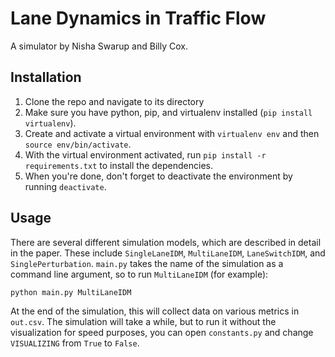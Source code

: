 # Lane Dynamics in Traffic Flow

A simulator by Nisha Swarup and Billy Cox.

## Installation

1. Clone the repo and navigate to its directory
2. Make sure you have python, pip, and virtualenv installed (`pip install virtualenv`).
3. Create and activate a virtual environment with `virtualenv env` and then `source env/bin/activate`.
4. With the virtual environment activated, run `pip install -r requirements.txt` to install the dependencies.
5. When you're done, don't forget to deactivate the environment by running `deactivate`.

## Usage

There are several different simulation models, which are described in detail in the paper. These include `SingleLaneIDM`, `MultiLaneIDM`, `LaneSwitchIDM`, and `SinglePerturbation`. `main.py` takes the name of the simulation as a command line argument, so to run `MultiLaneIDM` (for example):

`python main.py MultiLaneIDM`

At the end of the simulation, this will collect data on various metrics in `out.csv`. The simulation will take a while, but to run it without the visualization for speed purposes, you can open `constants.py` and change `VISUALIZING` from `True` to `False`.

